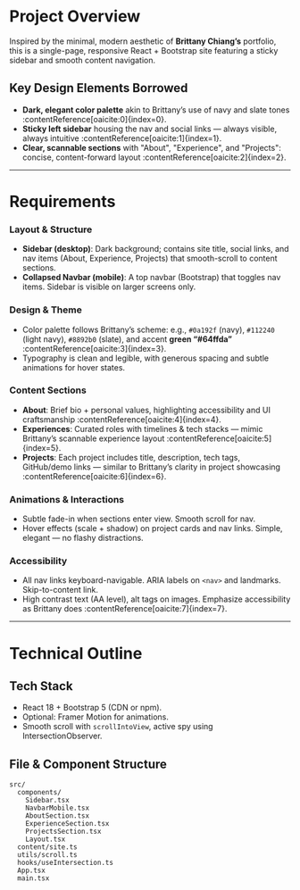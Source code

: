 # Project Overview  
Inspired by the minimal, modern aesthetic of **Brittany Chiang’s** portfolio, this is a single-page, responsive React + Bootstrap site featuring a sticky sidebar and smooth content navigation.

##  Key Design Elements Borrowed  
- **Dark, elegant color palette** akin to Brittany’s use of navy and slate tones :contentReference[oaicite:0]{index=0}.  
- **Sticky left sidebar** housing the nav and social links — always visible, always intuitive :contentReference[oaicite:1]{index=1}.  
- **Clear, scannable sections** with "About", "Experience", and "Projects": concise, content-forward layout :contentReference[oaicite:2]{index=2}.

---

# Requirements  

###  Layout & Structure  
- **Sidebar (desktop)**: Dark background; contains site title, social links, and nav items (About, Experience, Projects) that smooth-scroll to content sections.  
- **Collapsed Navbar (mobile)**: A top navbar (Bootstrap) that toggles nav items. Sidebar is visible on larger screens only.

###  Design & Theme  
- Color palette follows Brittany’s scheme: e.g., `#0a192f` (navy), `#112240` (light navy), `#8892b0` (slate), and accent **green “#64ffda”** :contentReference[oaicite:3]{index=3}.  
- Typography is clean and legible, with generous spacing and subtle animations for hover states.

###  Content Sections  
- **About**: Brief bio + personal values, highlighting accessibility and UI craftsmanship :contentReference[oaicite:4]{index=4}.  
- **Experiences**: Curated roles with timelines & tech stacks — mimic Brittany’s scannable experience layout :contentReference[oaicite:5]{index=5}.  
- **Projects**: Each project includes title, description, tech tags, GitHub/demo links — similar to Brittany’s clarity in project showcasing :contentReference[oaicite:6]{index=6}.

###  Animations & Interactions  
- Subtle fade-in when sections enter view. Smooth scroll for nav.  
- Hover effects (scale + shadow) on project cards and nav links. Simple, elegant — no flashy distractions.

###  Accessibility  
- All nav links keyboard-navigable. ARIA labels on `<nav>` and landmarks. Skip-to-content link.  
- High contrast text (AA level), alt tags on images. Emphasize accessibility as Brittany does :contentReference[oaicite:7]{index=7}.

---

# Technical Outline  

## Tech Stack  
- React 18 + Bootstrap 5 (CDN or npm).  
- Optional: Framer Motion for animations.  
- Smooth scroll with `scrollIntoView`, active spy using IntersectionObserver.

## File & Component Structure  
```text
src/
  components/
    Sidebar.tsx
    NavbarMobile.tsx
    AboutSection.tsx
    ExperienceSection.tsx
    ProjectsSection.tsx
    Layout.tsx
  content/site.ts
  utils/scroll.ts
  hooks/useIntersection.ts
  App.tsx
  main.tsx
